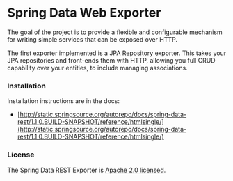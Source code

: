# Spring Data Web Exporter

The goal of the project is to provide a flexible and configurable mechanism for writing simple services that can be exposed over HTTP.

The first exporter implemented is a JPA Repository exporter. This takes your JPA repositories and front-ends them with HTTP, allowing you full CRUD capability over your entities, to include managing associations.

### Installation

Installation instructions are in the docs:

* [http://static.springsource.org/autorepo/docs/spring-data-rest/1.1.0.BUILD-SNAPSHOT/reference/htmlsingle/](http://static.springsource.org/autorepo/docs/spring-data-rest/1.1.0.BUILD-SNAPSHOT/reference/htmlsingle/)


### License

The Spring Data REST Exporter is [Apache 2.0 licensed](http://www.apache.org/licenses/LICENSE-2.0.html).